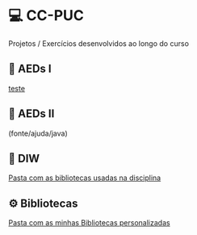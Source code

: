 # 💻 CC-PUC
Projetos / Exercícios desenvolvidos ao longo do curso

## 📁 AEDs I
[teste](/AEDsI/)

## 📁 AEDs II
(fonte/ajuda/java)

## 📁 DIW
[Pasta com as bibliotecas usadas na disciplina](fonte/ajuda/java)

## ⚙️ Bibliotecas
[Pasta com as minhas Bibliotecas personalizadas](labs)

